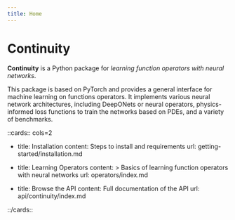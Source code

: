 ```yaml
---
title: Home
---
```


# Continuity

**Continuity** is a Python package for *learning function operators with neural
networks*.

This package is based on PyTorch and provides a general interface for machine
learning on functions operators. It implements various neural network
architectures, including DeepONets or neural operators, physics-informed loss
functions to train the networks based on PDEs, and a variety of benchmarks.


::cards:: cols=2

- title: Installation
  content: Steps to install and requirements
  url: getting-started/installation.md

- title: Learning Operators
  content: >
    Basics of learning function operators with neural networks
  url: operators/index.md

- title: Browse the API
  content: Full documentation of the API
  url: api/continuity/index.md

::/cards::
